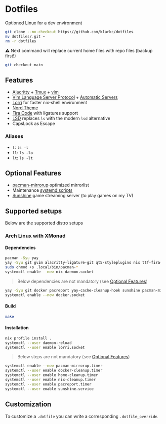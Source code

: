 # Dotfiles

Optioned Linux for a dev environment

```bash
git clone --no-checkout https://github.com/klarkc/dotfiles 
mv dotfiles/.git ~
rm -r dotfiles
```
⚠ Next command will replace current home files with repo files (backup first!)

```bash
git checkout main
```

## Features

- [Alacritty](https://github.com/alacritty/alacritty) + [Tmux](https://github.com/tmux/tmux) + [vim](https://github.com/vim/vim)
- [Vim Language Server Protocol](https://github.com/prabirshrestha/vim-lsp) + [Automatic Servers](https://github.com/mattn/vim-lsp-settings)
- [Lorri](https://github.com/nix-community/lorri/) for faster nix-shell environment
- [Nord Theme](https://www.nordtheme.com/)
- [Fira Code](https://github.com/tonsky/FiraCode) with ligatures support
- [LSD](https://github.com/Peltoche/lsd) replaces `ls` with the modern `lsd` alternative
- CapsLock as Escape

### Aliases

- `l`: `ls -l`
- `ll`: `ls -la`
- `lt`: `ls -lt`

## Optional Features

- [pacman-mirrorup](https://github.com/bpetlert/pacman-mirrorup) optimized mirrorlist
- Maintenance [systemd scripts](https://github.com/klarkc/dotfiles/tree/main/.config/systemd/user)
- [Sunshine](https://github.com/LizardByte/Sunshine) game streaming server (to play games on my TV)

## Supported setups

Below are the supported distro setups

### Arch Linux with XMonad

#### Dependencies

```bash
pacman -Syu yay
yay -Syu git gvim alacritty-ligature-git qt5-styleplugins nix ttf-fira-code noto-fonts-emoji lsd gsettings xconf compfy
sudo chmod +s .local/bin/pacman-*
systemctl enable --now nix-daemon.socket
```

> Below dependencies are not mandatory (see [Optional Features](#optional-features))

```bash
yay -Syu git docker pacreport yay-cache-cleanup-hook sunshine pacman-mirrorup xmonad xmonad-contrib xorg-xsetroot feh bat git-delta ripgrep
systemctl enable --now docker.socket
```

#### Build

```bash
make
```

#### Installation

```bash
nix profile install .
systemctl --user daemon-reload
systemctl --user enable lorri.socket
```

> Below steps are not mandatory (see [Optional Features](#optional-features))

```bash
systemctl enable --now pacman-mirrorup.timer
systemctl --user enable docker-cleanup.timer
systemctl --user enable home-cleanup.timer
systemctl --user enable nix-cleanup.timer
systemctl --user enable pacreport.timer
systemctl --user enable sunshine.service
```
## Customization

To customize a `.dotfile` you can write a corresponding `.dotfile_override`.
